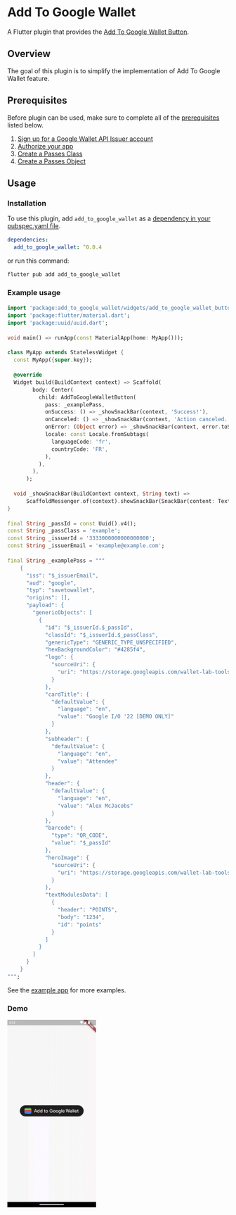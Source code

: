 # Add To Google Wallet

A Flutter plugin that provides the [Add To Google Wallet Button](https://developers.google.com/wallet/retail/loyalty-cards/resources/brand-guidelines#add-to-google-wallet-button).

## Overview
The goal of this plugin is to simplify the implementation of Add To Google Wallet feature.

## Prerequisites
Before plugin can be used, make sure to complete all of the [prerequisites](https://developers.google.com/wallet/generic/android/prerequisites) listed below.

1. [Sign up for a Google Wallet API Issuer account](https://developers.google.com/wallet/generic/android/prerequisites#1.-sign-up-for-a-google-wallet-api-issuer-account)
2. [Authorize your app](https://developers.google.com/wallet/generic/android/prerequisites#3.-obtain-credentials-to-authorize-your-app)
3. [Create a Passes Class](https://developers.google.com/wallet/generic/android/prerequisites#5.-create-a-passes-class)
4. [Create a Passes Object](https://developers.google.com/wallet/generic/android#1_create_a_passes_object)

## Usage
### Installation
To use this plugin, add `add_to_google_wallet` as a [dependency in your pubspec.yaml file](https://docs.flutter.dev/development/packages-and-plugins/using-packages).

```yml
dependencies:
  add_to_google_wallet: ^0.0.4
```

or run this command:
```zsh
flutter pub add add_to_google_wallet 
```

### Example usage
```dart
import 'package:add_to_google_wallet/widgets/add_to_google_wallet_button.dart';
import 'package:flutter/material.dart';
import 'package:uuid/uuid.dart';

void main() => runApp(const MaterialApp(home: MyApp()));

class MyApp extends StatelessWidget {
  const MyApp({super.key});

  @override
  Widget build(BuildContext context) => Scaffold(
        body: Center(
          child: AddToGoogleWalletButton(
            pass: _examplePass,
            onSuccess: () => _showSnackBar(context, 'Success!'),
            onCanceled: () => _showSnackBar(context, 'Action canceled.'),
            onError: (Object error) => _showSnackBar(context, error.toString()),
            locale: const Locale.fromSubtags(
              languageCode: 'fr',
              countryCode: 'FR',
            ),
          ),
        ),
      );

  void _showSnackBar(BuildContext context, String text) =>
      ScaffoldMessenger.of(context).showSnackBar(SnackBar(content: Text(text)));
}

final String _passId = const Uuid().v4();
const String _passClass = 'example';
const String _issuerId = '3333000000000000000';
const String _issuerEmail = 'example@example.com';

final String _examplePass = """ 
    {
      "iss": "$_issuerEmail",
      "aud": "google",
      "typ": "savetowallet",
      "origins": [],
      "payload": {
        "genericObjects": [
          {
            "id": "$_issuerId.$_passId",
            "classId": "$_issuerId.$_passClass",
            "genericType": "GENERIC_TYPE_UNSPECIFIED",
            "hexBackgroundColor": "#4285f4",
            "logo": {
              "sourceUri": {
                "uri": "https://storage.googleapis.com/wallet-lab-tools-codelab-artifacts-public/pass_google_logo.jpg"
              }
            },
            "cardTitle": {
              "defaultValue": {
                "language": "en",
                "value": "Google I/O '22 [DEMO ONLY]"
              }
            },
            "subheader": {
              "defaultValue": {
                "language": "en",
                "value": "Attendee"
              }
            },
            "header": {
              "defaultValue": {
                "language": "en",
                "value": "Alex McJacobs"
              }
            },
            "barcode": {
              "type": "QR_CODE",
              "value": "$_passId"
            },
            "heroImage": {
              "sourceUri": {
                "uri": "https://storage.googleapis.com/wallet-lab-tools-codelab-artifacts-public/google-io-hero-demo-only.jpg"
              }
            },
            "textModulesData": [
              {
                "header": "POINTS",
                "body": "1234",
                "id": "points"
              }
            ]
          }
        ]
      }
    }
""";
```

See the [example app](https://github.com/DroidsOnRoids/add-to-google-wallet/blob/main/example/lib/main.dart) for more examples.

### Demo
<img src="https://raw.githubusercontent.com/DroidsOnRoids/add-to-google-wallet/main/demo/demo.gif" width="40%"/>
